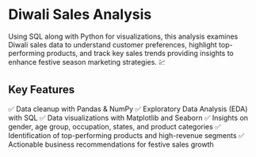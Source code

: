 # Diwali Sales Analysis
Using SQL along with Python for visualizations, this analysis examines Diwali sales data to understand customer preferences, highlight top-performing products, and track key sales trends providing insights to enhance festive season marketing strategies. 💹
## Key Features
✅ Data cleanup with Pandas & NumPy
✅ Exploratory Data Analysis (EDA) with SQL
✅ Data visualizations with Matplotlib and Seaborn
✅ Insights on gender, age group, occupation, states, and product categories
✅ Identification of top-performing products and high-revenue segments
✅ Actionable business recommendations for festive sales growth
